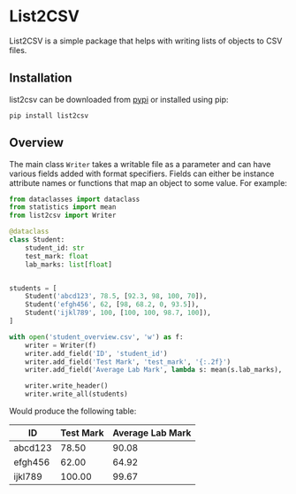 # List2CSV

List2CSV is a simple package that helps with writing lists of objects to CSV files.

## Installation

list2csv can be downloaded from [pypi](https://pypi.org/project/list2csv/) or installed using pip:

    pip install list2csv

## Overview

The main class `Writer` takes a writable file as a parameter and can have various fields added with format specifiers.
Fields can either be instance attribute names or functions that map an object to some value.
For example:

```python
from dataclasses import dataclass
from statistics import mean
from list2csv import Writer

@dataclass
class Student:
    student_id: str
    test_mark: float
    lab_marks: list[float]


students = [
    Student('abcd123', 78.5, [92.3, 98, 100, 70]),
    Student('efgh456', 62, [98, 68.2, 0, 93.5]),
    Student('ijkl789', 100, [100, 100, 98.7, 100]),
]

with open('student_overview.csv', 'w') as f:
    writer = Writer(f)
    writer.add_field('ID', 'student_id')
    writer.add_field('Test Mark', 'test_mark', '{:.2f}')
    writer.add_field('Average Lab Mark', lambda s: mean(s.lab_marks), '{:.2f}')

    writer.write_header()
    writer.write_all(students)
```

Would produce the following table:

|ID     |Test Mark|Average Lab Mark|
|-------|---------|----------------|
|abcd123|78.50    |90.08           |
|efgh456|62.00    |64.92           |
|ijkl789|100.00   |99.67           |

